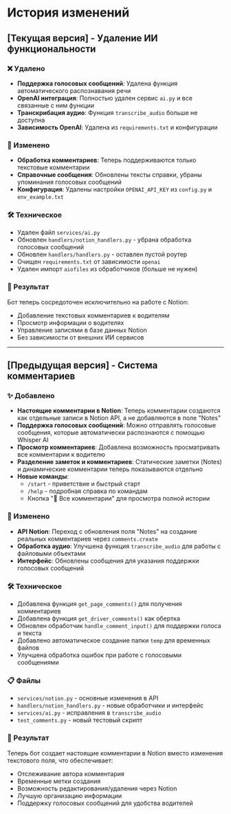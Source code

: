 # История изменений

## [Текущая версия] - Удаление ИИ функциональности

### ❌ Удалено
- **Поддержка голосовых сообщений**: Удалена функция автоматического распознавания речи
- **OpenAI интеграция**: Полностью удален сервис `ai.py` и все связанные с ним функции
- **Транскрибация аудио**: Функция `transcribe_audio` больше не доступна
- **Зависимость OpenAI**: Удалена из `requirements.txt` и конфигурации

### 🔧 Изменено
- **Обработка комментариев**: Теперь поддерживаются только текстовые комментарии
- **Справочные сообщения**: Обновлены тексты справки, убраны упоминания голосовых сообщений
- **Конфигурация**: Удалены настройки `OPENAI_API_KEY` из `config.py` и `env_example.txt`

### 🛠️ Техническое
- Удален файл `services/ai.py`
- Обновлен `handlers/notion_handlers.py` - убрана обработка голосовых сообщений
- Обновлен `handlers/handlers.py` - оставлен пустой роутер
- Очищен `requirements.txt` от зависимости `openai`
- Удален импорт `aiofiles` из обработчиков (больше не нужен)

### 🎯 Результат
Бот теперь сосредоточен исключительно на работе с Notion:
- Добавление текстовых комментариев к водителям
- Просмотр информации о водителях
- Управление записями в базе данных Notion
- Без зависимости от внешних ИИ сервисов

---

## [Предыдущая версия] - Система комментариев

### ✨ Добавлено
- **Настоящие комментарии в Notion**: Теперь комментарии создаются как отдельные записи в Notion API, а не добавляются в поле "Notes"
- **Поддержка голосовых сообщений**: Можно отправлять голосовые сообщения, которые автоматически распознаются с помощью Whisper AI
- **Просмотр комментариев**: Добавлена возможность просматривать все комментарии к водителю
- **Разделение заметок и комментариев**: Статические заметки (Notes) и динамические комментарии теперь показываются отдельно
- **Новые команды**:
  - `/start` - приветствие и быстрый старт
  - `/help` - подробная справка по командам
  - Кнопка "📄 Все комментарии" для просмотра полной истории

### 🔧 Изменено
- **API Notion**: Переход с обновления поля "Notes" на создание реальных комментариев через `comments.create`
- **Обработка аудио**: Улучшена функция `transcribe_audio` для работы с файловыми объектами
- **Интерфейс**: Обновлены сообщения для указания поддержки голосовых сообщений

### 🛠️ Техническое
- Добавлена функция `get_page_comments()` для получения комментариев
- Добавлена функция `get_driver_comments()` как обертка
- Обновлен обработчик `handle_comment_input()` для поддержки голоса и текста
- Добавлено автоматическое создание папки `temp` для временных файлов
- Улучшена обработка ошибок при работе с голосовыми сообщениями

### 📋 Файлы
- `services/notion.py` - основные изменения в API
- `handlers/notion_handlers.py` - новые обработчики и интерфейс
- `services/ai.py` - исправления в `transcribe_audio`
- `test_comments.py` - новый тестовый скрипт

### 🎯 Результат
Теперь бот создает настоящие комментарии в Notion вместо изменения текстового поля, что обеспечивает:
- Отслеживание автора комментария
- Временные метки создания
- Возможность редактирования/удаления через Notion
- Лучшую организацию информации
- Поддержку голосовых сообщений для удобства водителей 